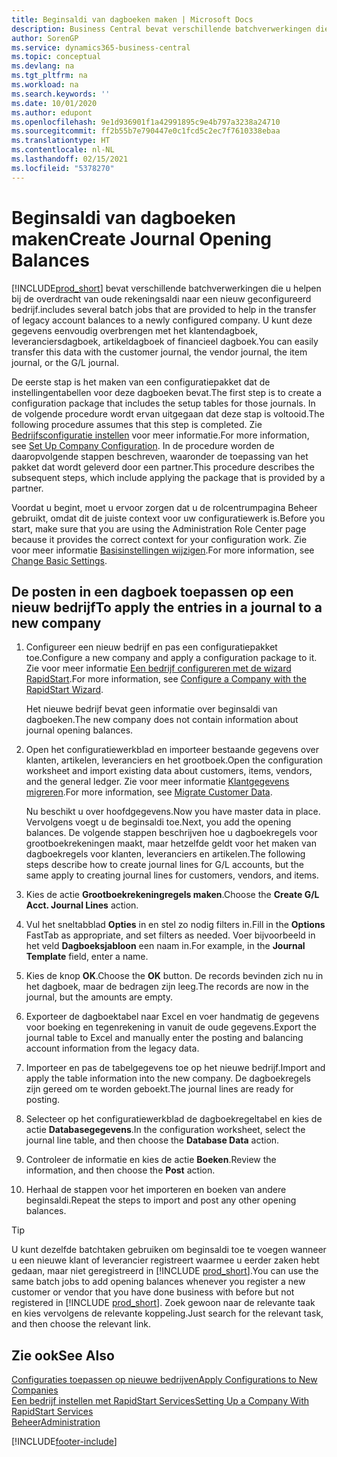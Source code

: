 ```yaml
---
title: Beginsaldi van dagboeken maken | Microsoft Docs
description: Business Central bevat verschillende batchverwerkingen die u helpen bij de overdracht van oude rekeningsaldi naar een nieuw geconfigureerd bedrijf. U kunt deze gegevens gemakkelijk overbrengen met dagboekboekingen.
author: SorenGP
ms.service: dynamics365-business-central
ms.topic: conceptual
ms.devlang: na
ms.tgt_pltfrm: na
ms.workload: na
ms.search.keywords: ''
ms.date: 10/01/2020
ms.author: edupont
ms.openlocfilehash: 9e1d936901f1a42991895c9e4b797a3238a24710
ms.sourcegitcommit: ff2b55b7e790447e0c1fcd5c2ec7f7610338ebaa
ms.translationtype: HT
ms.contentlocale: nl-NL
ms.lasthandoff: 02/15/2021
ms.locfileid: "5378270"
---
```

# <a name="create-journal-opening-balances"></a><span data-ttu-id="daa05-104">Beginsaldi van dagboeken maken</span><span class="sxs-lookup"><span data-stu-id="daa05-104">Create Journal Opening Balances</span></span>

[!INCLUDE[prod_short](includes/prod_short.md)] <span data-ttu-id="daa05-105">bevat verschillende batchverwerkingen die u helpen bij de overdracht van oude rekeningsaldi naar een nieuw geconfigureerd bedrijf.</span><span class="sxs-lookup"><span data-stu-id="daa05-105">includes several batch jobs that are provided to help in the transfer of legacy account balances to a newly configured company.</span></span> <span data-ttu-id="daa05-106">U kunt deze gegevens eenvoudig overbrengen met het klantendagboek, leveranciersdagboek, artikeldagboek of financieel dagboek.</span><span class="sxs-lookup"><span data-stu-id="daa05-106">You can easily transfer this data with the customer journal, the vendor journal, the item journal, or the G/L journal.</span></span>

<span data-ttu-id="daa05-107">De eerste stap is het maken van een configuratiepakket dat de instellingentabellen voor deze dagboeken bevat.</span><span class="sxs-lookup"><span data-stu-id="daa05-107">The first step is to create a configuration package that includes the setup tables for those journals.</span></span> <span data-ttu-id="daa05-108">In de volgende procedure wordt ervan uitgegaan dat deze stap is voltooid.</span><span class="sxs-lookup"><span data-stu-id="daa05-108">The following procedure assumes that this step is completed.</span></span> <span data-ttu-id="daa05-109">Zie [Bedrijfsconfiguratie instellen](admin-set-up-company-configuration.md) voor meer informatie.</span><span class="sxs-lookup"><span data-stu-id="daa05-109">For more information, see [Set Up Company Configuration](admin-set-up-company-configuration.md).</span></span> <span data-ttu-id="daa05-110">In de procedure worden de daaropvolgende stappen beschreven, waaronder de toepassing van het pakket dat wordt geleverd door een partner.</span><span class="sxs-lookup"><span data-stu-id="daa05-110">This procedure describes the subsequent steps, which include applying the package that is provided by a partner.</span></span>  

<span data-ttu-id="daa05-111">Voordat u begint, moet u ervoor zorgen dat u de rolcentrumpagina Beheer gebruikt, omdat dit de juiste context voor uw configuratiewerk is.</span><span class="sxs-lookup"><span data-stu-id="daa05-111">Before you start, make sure that you are using the Administration Role Center page because it provides the correct context for your configuration work.</span></span> <span data-ttu-id="daa05-112">Zie voor meer informatie [Basisinstellingen wijzigen](ui-change-basic-settings.md).</span><span class="sxs-lookup"><span data-stu-id="daa05-112">For more information, see [Change Basic Settings](ui-change-basic-settings.md).</span></span>

## <a name="to-apply-the-entries-in-a-journal-to-a-new-company"></a><span data-ttu-id="daa05-113">De posten in een dagboek toepassen op een nieuw bedrijf</span><span class="sxs-lookup"><span data-stu-id="daa05-113">To apply the entries in a journal to a new company</span></span>

1. <span data-ttu-id="daa05-114">Configureer een nieuw bedrijf en pas een configuratiepakket toe.</span><span class="sxs-lookup"><span data-stu-id="daa05-114">Configure a new company and apply a configuration package to it.</span></span> <span data-ttu-id="daa05-115">Zie voor meer informatie [Een bedrijf configureren met de wizard RapidStart](admin-how-to-configure-a-company-with-the-rapidstart-wizard.md).</span><span class="sxs-lookup"><span data-stu-id="daa05-115">For more information, see [Configure a Company with the RapidStart Wizard](admin-how-to-configure-a-company-with-the-rapidstart-wizard.md).</span></span>  

    <span data-ttu-id="daa05-116">Het nieuwe bedrijf bevat geen informatie over beginsaldi van dagboeken.</span><span class="sxs-lookup"><span data-stu-id="daa05-116">The new company does not contain information about journal opening balances.</span></span>  

2. <span data-ttu-id="daa05-117">Open het configuratiewerkblad en importeer bestaande gegevens over klanten, artikelen, leveranciers en het grootboek.</span><span class="sxs-lookup"><span data-stu-id="daa05-117">Open the configuration worksheet and import existing data about customers, items, vendors, and the general ledger.</span></span> <span data-ttu-id="daa05-118">Zie voor meer informatie [Klantgegevens migreren](admin-migrate-customer-data.md).</span><span class="sxs-lookup"><span data-stu-id="daa05-118">For more information, see [Migrate Customer Data](admin-migrate-customer-data.md).</span></span>  

    <span data-ttu-id="daa05-119">Nu beschikt u over hoofdgegevens.</span><span class="sxs-lookup"><span data-stu-id="daa05-119">Now you have master data in place.</span></span> <span data-ttu-id="daa05-120">Vervolgens voegt u de beginsaldi toe.</span><span class="sxs-lookup"><span data-stu-id="daa05-120">Next, you add the opening balances.</span></span> <span data-ttu-id="daa05-121">De volgende stappen beschrijven hoe u dagboekregels voor grootboekrekeningen maakt, maar hetzelfde geldt voor het maken van dagboekregels voor klanten, leveranciers en artikelen.</span><span class="sxs-lookup"><span data-stu-id="daa05-121">The following steps describe how to create journal lines for G/L accounts, but the same apply to creating journal lines for customers, vendors, and items.</span></span>  
3. <span data-ttu-id="daa05-122">Kies de actie **Grootboekrekeningregels maken**.</span><span class="sxs-lookup"><span data-stu-id="daa05-122">Choose the **Create G/L Acct. Journal Lines** action.</span></span>  
4. <span data-ttu-id="daa05-123">Vul het sneltabblad **Opties** in en stel zo nodig filters in.</span><span class="sxs-lookup"><span data-stu-id="daa05-123">Fill in the **Options** FastTab as appropriate, and set filters as needed.</span></span> <span data-ttu-id="daa05-124">Voer bijvoorbeeld in het veld **Dagboeksjabloon** een naam in.</span><span class="sxs-lookup"><span data-stu-id="daa05-124">For example, in the **Journal Template** field, enter a name.</span></span>  
5. <span data-ttu-id="daa05-125">Kies de knop **OK**.</span><span class="sxs-lookup"><span data-stu-id="daa05-125">Choose the **OK** button.</span></span> <span data-ttu-id="daa05-126">De records bevinden zich nu in het dagboek, maar de bedragen zijn leeg.</span><span class="sxs-lookup"><span data-stu-id="daa05-126">The records are now in the journal, but the amounts are empty.</span></span>  
6. <span data-ttu-id="daa05-127">Exporteer de dagboektabel naar Excel en voer handmatig de gegevens voor boeking en tegenrekening in vanuit de oude gegevens.</span><span class="sxs-lookup"><span data-stu-id="daa05-127">Export the journal table to Excel and manually enter the posting and balancing account information from the legacy data.</span></span>
7. <span data-ttu-id="daa05-128">Importeer en pas de tabelgegevens toe op het nieuwe bedrijf.</span><span class="sxs-lookup"><span data-stu-id="daa05-128">Import and apply the table information into the new company.</span></span> <span data-ttu-id="daa05-129">De dagboekregels zijn gereed om te worden geboekt.</span><span class="sxs-lookup"><span data-stu-id="daa05-129">The journal lines are ready for posting.</span></span>  
8. <span data-ttu-id="daa05-130">Selecteer op het configuratiewerkblad de dagboekregeltabel en kies de actie **Databasegegevens**.</span><span class="sxs-lookup"><span data-stu-id="daa05-130">In the configuration worksheet, select the journal line table, and then choose the **Database Data** action.</span></span>  
9. <span data-ttu-id="daa05-131">Controleer de informatie en kies de actie **Boeken**.</span><span class="sxs-lookup"><span data-stu-id="daa05-131">Review the information, and then choose the **Post** action.</span></span>  
10. <span data-ttu-id="daa05-132">Herhaal de stappen voor het importeren en boeken van andere beginsaldi.</span><span class="sxs-lookup"><span data-stu-id="daa05-132">Repeat the steps to import and post any other opening balances.</span></span>  

> [!TIP]
> <span data-ttu-id="daa05-133">U kunt dezelfde batchtaken gebruiken om beginsaldi toe te voegen wanneer u een nieuwe klant of leverancier registreert waarmee u eerder zaken hebt gedaan, maar niet geregistreerd in [!INCLUDE [prod_short](includes/prod_short.md)].</span><span class="sxs-lookup"><span data-stu-id="daa05-133">You can use the same batch jobs to add opening balances whenever you register a new customer or vendor that you have done business with before but not registered in [!INCLUDE [prod_short](includes/prod_short.md)].</span></span> <span data-ttu-id="daa05-134">Zoek gewoon naar de relevante taak en kies vervolgens de relevante koppeling.</span><span class="sxs-lookup"><span data-stu-id="daa05-134">Just search for the relevant task, and then choose the relevant link.</span></span>

## <a name="see-also"></a><span data-ttu-id="daa05-135">Zie ook</span><span class="sxs-lookup"><span data-stu-id="daa05-135">See Also</span></span>

[<span data-ttu-id="daa05-136">Configuraties toepassen op nieuwe bedrijven</span><span class="sxs-lookup"><span data-stu-id="daa05-136">Apply Configurations to New Companies</span></span>](admin-apply-configuration-to-new-companies.md)  
[<span data-ttu-id="daa05-137">Een bedrijf instellen met RapidStart Services</span><span class="sxs-lookup"><span data-stu-id="daa05-137">Setting Up a Company With RapidStart Services</span></span>](admin-set-up-a-company-with-rapidstart.md)  
[<span data-ttu-id="daa05-138">Beheer</span><span class="sxs-lookup"><span data-stu-id="daa05-138">Administration</span></span>](admin-setup-and-administration.md)  


[!INCLUDE[footer-include](includes/footer-banner.md)]